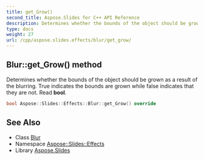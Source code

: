 ```yaml
---
title: get_Grow()
second_title: Aspose.Slides for C++ API Reference
description: Determines whether the bounds of the object should be grown as a result of the blurring. True indicates the bounds are grown while false indicates that they are not. Read bool.
type: docs
weight: 27
url: /cpp/aspose.slides.effects/blur/get_grow/
---
```

## Blur::get_Grow() method


Determines whether the bounds of the object should be grown as a result of the blurring. True indicates the bounds are grown while false indicates that they are not. Read **bool**.

```cpp
bool Aspose::Slides::Effects::Blur::get_Grow() override
```

## See Also

* Class [Blur](./)
* Namespace [Aspose::Slides::Effects](../)
* Library [Aspose.Slides](../../)